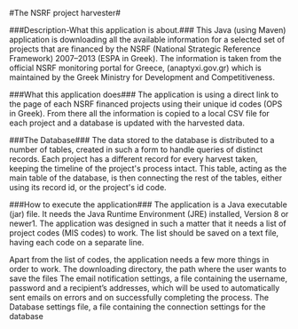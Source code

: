 #The NSRF project harvester#

###Description-What this application is about.###
This Java (using Maven) application is downloading all the available information for a selected set of projects that are financed by the NSRF (National Strategic Reference Framework) 2007–2013 (ESPA in Greek). The information is taken from the official NSRF monitoring portal for Greece, (anaptyxi.gov.gr) which is maintained by the Greek Ministry for Development and Competitiveness.

###What this application does###
The application is using a direct link to the page of each NSRF financed projects using their unique id codes (OPS in Greek). From there all the information is copied to a local CSV file for each project and a database is updated with the harvested data.

###The Database###
The data stored to the database is distributed to a number of tables, created in such a form to handle queries of distinct records. Each project has a different record for every harvest taken, keeping the timeline of the project's process intact. This table, acting as the main table of the database, is then connecting the rest of the tables, either using its record id, or the project's id code. 

###How to execute the application###
The application is a Java executable (jar) file. It needs the Java Runtime Environment (JRE) installed, Version 8 or newer1. 
The application was designed in such a matter that it needs a list of project codes (MIS codes) to work. The list should be saved on a text file, having each code on a separate line.

Apart from the list of codes, the application needs a few more things in order to work.
The downloading directory, the path where the user wants to save the files
The email notification settings, a file containing the username, password and a recipient’s addresses, which will be used to automatically sent emails on errors and on successfully completing the process.
The Database settings file, a file containing the connection settings for the database
